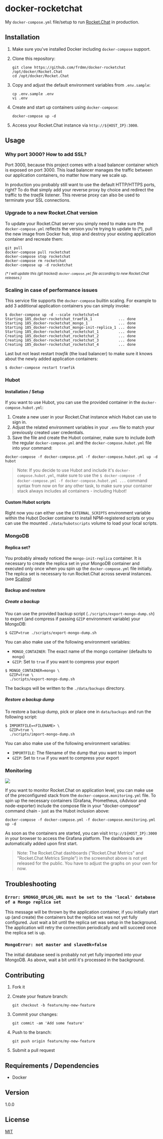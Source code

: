 # docker-rocketchat

My `docker-compose.yml` file/setup to run [Rocket.Chat](https://rocket.chat) in production.

## Installation

1. Make sure you've installed Docker including `docker-compose` support.
2. Clone this repository:

    ```shell
    git clone https://github.com/frdmn/docker-rocketchat /opt/docker/Rocket.Chat
    cd /opt/docker/Rocket.Chat
    ```

3. Copy and adjust the default environment variables from `.env.sample`:

    ```shell
    cp .env.sample .env
    vi .env
    ```

4. Create and start up containers using `docker-compose`:

    ```
    docker-compose up -d
    ```

5. Access your Rocket.Chat instance via `http://${HOST_IP}:3000`.

## Usage

### Why port 3000? How to add SSL?

Port 3000, because this project comes with a load balancer container which is exposed on port 3000. This load balancer manages the traffic between our application containers, no matter how many we scale up.

In production you probably still want to use the default HTTP/HTTPS ports, right? To do that simply add your reverse proxy by choice and redirect the traffic to the _traefik_ listener. This reverse proxy can also be used to terminate your SSL connections.

### Upgrade to a new Rocket.Chat version

To update your Rocket.Chat server you simply need to make sure the `docker-compose.yml` reflects the version you're trying to update to (\*),  pull the new image from Docker hub, stop and destroy your existing application container and recreate them:

```
git pull
docker-compose pull rocketchat
docker-compose stop rocketchat
docker-compose rm rocketchat
docker-compose up -d rocketchat
```

<sub>_(* I will update this (git tracked) `docker-compose.yml` file according to new Rocket.Chat releases.)_</sub>

### Scaling in case of performance issues

This service file supports the `docker-compose` builtin scaling. For example to add 3 additional application containers you can simply invoke:

```
$ docker-compose up -d --scale rocketchat=4
Starting 185_docker-rocketchat_traefik_1            ... done
Starting 185_docker-rocketchat_mongo_1              ... done
Starting 185_docker-rocketchat_mongo-init-replica_1 ... done
Starting 185_docker-rocketchat_rocketchat_1         ... done
Creating 185_docker-rocketchat_rocketchat_2         ... done
Creating 185_docker-rocketchat_rocketchat_3         ... done
Creating 185_docker-rocketchat_rocketchat_4         ... done
```

Last but not least restart _traefik_ (the load balancer) to make sure it knows about the newly added application containers:

```
$ docker-compose restart traefik
```

### Hubot

#### Installation / Setup

If you want to use Hubot, you can use the provided container in the `docker-compose.hubot.yml`:

1. Create a new user in your Rocket.Chat instance which Hubot can use to sign in.
2. Adjust the related environment variables in your `.env` file to match your previously created user credentials.
3. Save the file and create the Hubot container, make sure to include _both_ the regular `docker-compose.yml` and the `docker-compose.hubot.yml` file into your command:

```
docker-compose -f docker-compose.yml -f docker-compose.hubot.yml up -d hubot
```

> Note: If you decide to use Hubot and include it's `docker-compose.hubot.yml`, make sure to use the `$ docker-compose -f docker-compose.yml -f docker-compose.hubot.yml ...` command syntax from now on for any other task, to make sure your container stack always includes all containers - including Hubot!

#### Custom Hubot scripts

Right now you can either use the `EXTERNAL_SCRIPTS` environment variable within the Hubot Docker container to install NPM-registered scripts or you can use the mounted `./data/hubotscripts` volume to load your local scripts.

### MongoDB

#### Replica set?

You probably already noticed the `mongo-init-replica` container. It is necessary to create the replica set in your MongoDB container and executed only once when you spin up the `docker-compose.yml` file initially. The replica set is necessary to run Rocket.Chat across several instances. (see [Scaling](#scaling-in-case-of-performance-issues))

#### Backup and restore

##### Create a backup

You can use the provided backup script (`./scripts/export-mongo-dump.sh`) to export (and compress if passing `GZIP` environment variable) your MongoDB:

```
$ GZIP=true ./scripts/export-mongo-dump.sh
```

You can also make use of the following environment variables:

- `MONGO_CONTAINER`: The exact name of the mongo container (defaults to `mongo`)
- `GZIP`: Set to `true` if you want to compress your export

```
$ MONGO_CONTAINER=mongo \
  GZIP=true \
  ./scripts/export-mongo-dump.sh
```

The backups will be written to the `./data/backups` directory.

##### Restore a backup dump

To restore a backup dump, pick or place one in `data/backups` and run the following script:

```
$ IMPORTFILE=<FILENAME> \
  GZIP=true \
  ./scripts/import-mongo-dump.sh
```

You can also make use of the following environment variables:

- `IMPORTFILE`: The filename of the dump that you want to import
- `GZIP`: Set to `true` if you want to compress your export

### Monitoring

![](https://i.imgur.com/lghiEqB.png)

If you want to monitor Rocket.Chat on application level, you can make use of the preconfigured stack from the `docker-compose.monitoring.yml` file. To spin up the necessary containers (Grafana, Prometheus, cAdvisor and node-exporter) include the compose file in your "docker-compose" command chain - just as the Hubot inclusion above:

```
docker-compose -f docker-compose.yml -f docker-compose.monitoring.yml up -d
```

As soon as the containers are started, you can visit `http://${HOST_IP}:3000` in your browser to access the Grafana platform. The dashboards are automatically added upon first start.

> Note: The Rocket.Chat dashboards ("Rocket.Chat Metrics" and "Rocket.Chat Metrics Simple") in the screenshot above is not yet released for the public. You have to adjust the graphs on your own for now.

## Troubleshooting

### `Error: $MONGO_OPLOG_URL must be set to the 'local' database of a Mongo replica set`

This message will be thrown by the application container, if you initially start up (and create) the containers but the replica set was not yet fully configured. Just wait a bit until the replica set was setup in the background. The application will retry the connection periodically and will succeed once the replica set is up.

### `MongoError: not master and slaveOk=false`

The initial database seed is probably not yet fully imported into your MongoDB. As above, wait a bit until it's processed in the background.

## Contributing

1. Fork it
2. Create your feature branch:

    ```shell
    git checkout -b feature/my-new-feature
    ```

3. Commit your changes:

    ```shell
    git commit -am 'Add some feature'
    ```

4. Push to the branch:

    ```shell
    git push origin feature/my-new-feature
    ```

5. Submit a pull request

## Requirements / Dependencies

* Docker

## Version

1.0.0

## License

[MIT](LICENSE)
